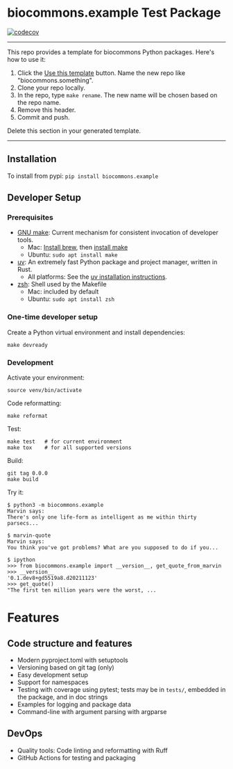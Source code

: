 # biocommons.example Test Package

[![codecov](https://codecov.io/gh/biocommons/biocommons.example/graph/badge.svg?token=CCUMQQV5R6)](https://codecov.io/gh/biocommons/biocommons.example)

---

This repo provides a template for biocommons Python packages.  Here's how to use it:

1. Click the [Use this template](https://github.com/biocommons/example/generate)
   button. Name the new repo like "biocommons.something".
1. Clone your repo locally.
1. In the repo, type `make rename`. The new name will be chosen based on the repo name.
1. Remove this header.
1. Commit and push.

Delete this section in your generated template.

---

## Installation

To install from pypi: ```pip install biocommons.example```

## Developer Setup

### Prerequisites

- [GNU make](https://www.gnu.org/software/make/): Current mechanism for consistent invocation of developer tools.
  - Mac: [Install brew](https://brew.sh/), then [install make](https://formulae.brew.sh/formula/make)
  - Ubuntu: `sudo apt install make`
- [uv](https://docs.astral.sh/uv/): An extremely fast Python package and project manager, written in Rust.
  - All platforms: See the [uv installation instructions](https://docs.astral.sh/uv/getting-started/installation/).
- [zsh](https://www.zsh.org/): Shell used by the Makefile
  - Mac: included by default
  - Ubuntu: `sudo apt install zsh`

### One-time developer setup

Create a Python virtual environment and install dependencies:

    make devready

### Development

Activate your environment:

    source venv/bin/activate

Code reformatting:

    make reformat

Test:

    make test   # for current environment
    make tox    # for all supported versions

Build:

    git tag 0.0.0
    make build

Try it:

    $ python3 -m biocommons.example
    Marvin says:
    There's only one life-form as intelligent as me within thirty parsecs...

    $ marvin-quote
    Marvin says:
    You think you've got problems? What are you supposed to do if you...

    $ ipython
    >>> from biocommons.example import __version__, get_quote_from_marvin
    >>> __version__
    '0.1.dev8+gd5519a8.d20211123'
    >>> get_quote()
    "The first ten million years were the worst, ...


# Features

## Code structure and features

* Modern pyproject.toml with setuptools
* Versioning based on git tag (only)
* Easy development setup
* Support for namespaces
* Testing with coverage using pytest; tests may be in `tests/`, embedded in the package, and in doc strings
* Examples for logging and package data
* Command-line with argument parsing with argparse

## DevOps

* Quality tools: Code linting and reformatting with Ruff
* GitHub Actions for testing and packaging


